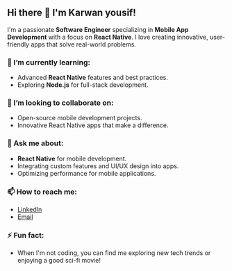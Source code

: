 ## Hi there 👋 I'm Karwan yousif!

I'm a passionate **Software Engineer** specializing in **Mobile App Development** with a focus on **React Native**. I love creating innovative, user-friendly apps that solve real-world problems.

### 🌱 I’m currently learning:
- Advanced **React Native** features and best practices.
- Exploring **Node.js** for full-stack development.

### 👯 I’m looking to collaborate on:
- Open-source mobile development projects.
- Innovative React Native apps that make a difference.

### 💬 Ask me about:
- **React Native** for mobile development.
- Integrating custom features and UI/UX design into apps.
- Optimizing performance for mobile applications.

### 📫 How to reach me:
- [LinkedIn](linkedin.com/in/karwan-yousif-747071308)
- [Email](karwanusf1@gmail.com)


### ⚡ Fun fact:
- When I'm not coding, you can find me exploring new tech trends or enjoying a good sci-fi movie!
